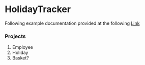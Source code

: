 # HolidayTracker

Following example documentation provided at the following [Link](https://github.com/dotnet-architecture/eShopOnContainers)

### Projects

1. Employee
2. Holiday
3. Basket?

